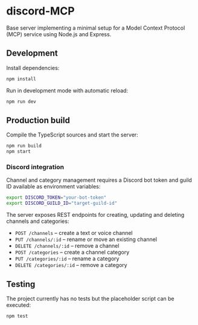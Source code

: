 # discord-MCP

Base server implementing a minimal setup for a Model Context Protocol (MCP) service using Node.js and Express.

## Development

Install dependencies:

```bash
npm install
```

Run in development mode with automatic reload:

```bash
npm run dev
```

## Production build

Compile the TypeScript sources and start the server:

```bash
npm run build
npm start
```

### Discord integration

Channel and category management requires a Discord bot token and guild ID available as environment variables:

```bash
export DISCORD_TOKEN="your-bot-token"
export DISCORD_GUILD_ID="target-guild-id"
```

The server exposes REST endpoints for creating, updating and deleting channels and categories:

- `POST /channels` – create a text or voice channel
- `PUT /channels/:id` – rename or move an existing channel
- `DELETE /channels/:id` – remove a channel
- `POST /categories` – create a channel category
- `PUT /categories/:id` – rename a category
- `DELETE /categories/:id` – remove a category

## Testing

The project currently has no tests but the placeholder script can be executed:

```bash
npm test
```
